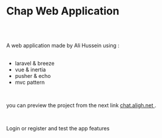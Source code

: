   <div style="padding: 10px; ">
    <h1> Chap Web Application </h1>
    <br>
    <br>
    <p>
      A web application made by Ali Hussein using :
      <br>
      <br>
    <ul>
      <li>laravel & breeze</li>
      <li>vue & inertia</li>
      <li>pusher & echo</li>
      <li>mvc pattern</li>
    </ul>
    </p>
    <br>
    <p>
      you can preview the project from the next link
      <a href="https://chat.aligh.net" target="_blank"> chat.aligh.net </a>.
    </p>
    <br>
    <p>
      Login or register and test the app features
    </p>
    <br>
  </div>